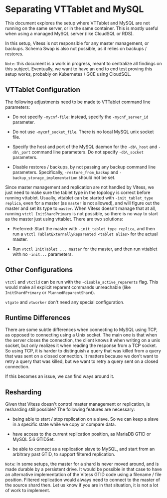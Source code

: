 # Separating VTTablet and MySQL

This document explores the setup where VTTablet and MySQL are not running on the
same server, or in the same container. This is mostly useful when using a
managed MySQL server (like CloudSQL or RDS).

In this setup, Vitess is not responsible for any master management, or
backups. Schema Swap is also not possible, as it relies on backups / restores.

`Note`: this document is a work in progress, meant to centralize all findings on
this subject. Eventually, we want to have an end to end test proving this setup
works, probably on Kubernetes / GCE using CloudSQL.

## VTTablet Configuration

The following adjustments need to be made to VTTablet command line parameters:

* Do not specify `-mycnf-file`: instead, specify the `-mycnf_server_id`
  parameter.

* Do not use `-mycnf_socket_file`. There is no local MySQL unix socket file.

* Specify the host and port of the MySQL daemon for the `-db\_host`
  and `-db\_port` command line parameters. Do not specify
  `-db\_socket` parameters.

* Disable restores / backups, by not passing any backup command line
  parameters. Specifically, `-restore_from_backup` and
  `-backup_storage_implementation` should not be set.

Since master management and replication are not handled by Vitess, we just need
to make sure the tablet type in the topology is correct before running
vttablet. Usually, vttablet can be started with `-init_tablet_type replica`,
even for a master (as `master` is not allowed), and will figure out the master
and set its type to `master`. When Vitess doesn't manage that at all, running
`vtctl InitShardPrimary` is not possible, so there is no way to start as the
master just using vttablet. There are two solutions:

* Preferred: Start the master with `-init_tablet_type replica`, and then run a
  `vtctl TabletExternallyReparented <tablet alias>` for the actual master.

* Run `vtctl InitTablet ... master` for the master, and then run vttablet with
  no `-init...` parameters.
  
## Other Configurations

`vtctl` and `vtctld` can be run with the `-disable_active_reparents` flag. This
would make all explicit reparent commands unreachable (like `InitShardPrimary`
or `PlannedReparentShard`).

`vtgate` and `vtworker` don't need any special configuration.

## Runtime Differences

There are some subtle differences when connecting to MySQL using TCP, as opposed
to connecting using a Unix socket. The main one is that when the server closes
the connection, the client knows it when writing on a unix socket, but only
realizes it when reading the response from a TCP socket. So using TCP, it is
harder to distinguish a query that was killed from a query that was sent on a
closed connection. It matters because we don't want to retry a query that was
killed, but we want to retry a query sent on a closed connection.

If this becomes an issue, we can find ways around it.

## Resharding

Given that Vitess doesn't control master management or replication, is
resharding still possible? The following features are necessary:

* being able to start / stop replication on a slave. So we can keep a slave in a
  specific state while we copy or compare data.

* have access to the current replication position, as MariaDB GTID or MySQL 5.6
  GTIDSet.

* be able to connect as a replication slave to MySQL, and start from an
  arbitrary past GTID, to support filtered replication.

`Note`: in some setups, the master for a shard is never moved around, and is
made durable by a persistent drive. It would be possible in that case to have an
alternative implementation of the Vitess GTID code using a filename / file
position. Filtered replication would always need to connect to the master of the
source shard then. Let us know if you are in that situation, it is not a lot of
work to implement.
